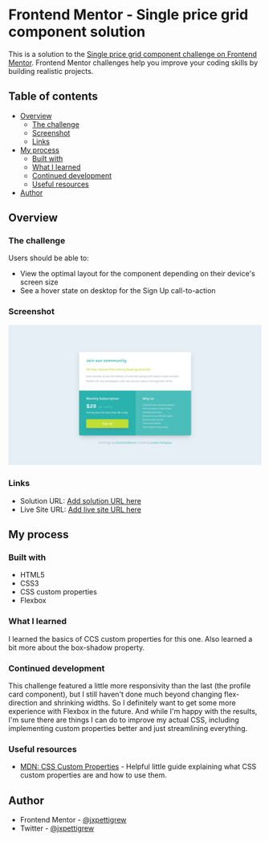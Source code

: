 # Frontend Mentor - Single price grid component solution

This is a solution to the [Single price grid component challenge on Frontend Mentor](https://www.frontendmentor.io/challenges/single-price-grid-component-5ce41129d0ff452fec5abbbc). Frontend Mentor challenges help you improve your coding skills by building realistic projects. 

## Table of contents

- [Overview](#overview)
  - [The challenge](#the-challenge)
  - [Screenshot](#screenshot)
  - [Links](#links)
- [My process](#my-process)
  - [Built with](#built-with)
  - [What I learned](#what-i-learned)
  - [Continued development](#continued-development)
  - [Useful resources](#useful-resources)
- [Author](#author)

## Overview

### The challenge

Users should be able to:

- View the optimal layout for the component depending on their device's screen size
- See a hover state on desktop for the Sign Up call-to-action

### Screenshot

![Price grid component](/screenshots/price-grid-screenshot.jpg)

### Links

- Solution URL: [Add solution URL here](https://your-solution-url.com)
- Live Site URL: [Add live site URL here](https://your-live-site-url.com)

## My process

### Built with

- HTML5
- CSS3
- CSS custom properties
- Flexbox

### What I learned

I learned the basics of CCS custom properties for this one. Also learned a bit more about the box-shadow property.

### Continued development

This challenge featured a little more responsivity than the last (the profile card component), but I still haven't done much beyond changing flex-direction and shrinking widths. So I definitely want to get some more experience with Flexbox in the future. And while I'm happy with the results, I'm sure there are things I can do to improve my actual CSS, including implementing custom properties better and just streamlining everything.

### Useful resources

- [MDN: CSS Custom Properties](https://developer.mozilla.org/en-US/docs/Web/CSS/--*) - Helpful little guide explaining what CSS custom properties are and how to use them.

## Author

- Frontend Mentor - [@jxpettigrew](https://www.frontendmentor.io/profile/jxpettigrew)
- Twitter - [@jxpettigrew](https://www.twitter.com/jxpettigrew)
